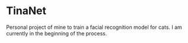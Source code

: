 # TinaNet
Personal project of mine to train a facial recognition model for cats. I am currently in the beginning of the process.
